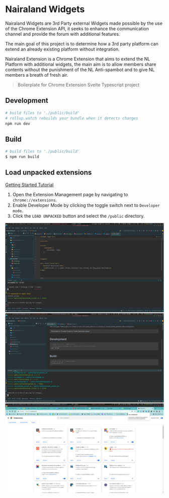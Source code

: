 #  Nairaland Widgets

Nairaland Widgets are 3rd Party external Widgets made possible by the use of the Chrome Extension API, it seeks to enhance the communication channel and provide the forum with additional features. 

The main goal of this project is to determine how a 3rd party platform can extend an already existing platform without integration. 

Nairaland Extension is a Chrome Extension that aims to extend the NL Platform with additional widgets, the main aim is to allow members share contents without the punishment of the NL Anti-spambot and to give NL members a breath of fresh air.

> Boilerplate for Chrome Extension Svelte Typescript project

## Development

```bash
# build files to './public/build'
# rollup.watch rebuilds your bundle when it detects changes
npm run dev
```

## Build

```bash
# build files to './public/build'
$ npm run build
```

## Load unpacked extensions

[Getting Started Tutorial](https://developer.chrome.com/docs/extensions/mv3/getstarted/)

1. Open the Extension Management page by navigating to `chrome://extensions`.
2. Enable Developer Mode by clicking the toggle switch next to `Developer mode`.
3. Click the `LOAD UNPACKED` button and select the `/public` directory.

![Example](screenshots/screen11.png)
![Example](screenshots/screen09.png)
![Example](screenshots/screen10.png)


